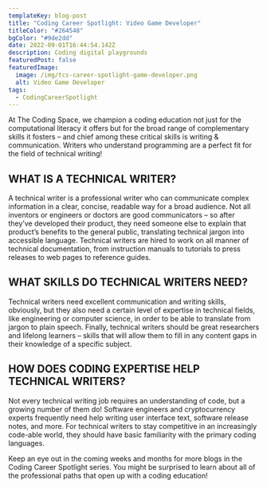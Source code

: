 ```yaml
---
templateKey: blog-post
title: "Coding Career Spotlight: Video Game Developer"
titleColor: "#264548"
bgColor: "#9de2dd"
date: 2022-09-01T16:44:54.142Z
description: Coding digital playgrounds
featuredPost: false
featuredImage:
  image: /img/tcs-career-spotlight-game-developer.png
  alt: Video Game Developer
tags:
  - CodingCareerSpotlight
---
```

At The Coding Space, we champion a coding education not just for the computational literacy it offers but for the broad range of complementary skills it fosters – and chief among these critical skills is writing & communication. Writers who understand programming are a perfect fit for the field of technical writing!

## WHAT IS A TECHNICAL WRITER?

A technical writer is a professional writer who can communicate complex information in a clear, concise, readable way for a broad audience. Not all inventors or engineers or doctors are good communicators – so after they’ve developed their product, they need someone else to explain that product’s benefits to the general public, translating technical jargon into accessible language. Technical writers are hired to work on all manner of technical documentation, from instruction manuals to tutorials to press releases to web pages to reference guides.

## WHAT SKILLS DO TECHNICAL WRITERS NEED?

Technical writers need excellent communication and writing skills, obviously, but they also need a certain level of expertise in technical fields, like engineering or computer science, in order to be able to translate from jargon to plain speech. Finally, technical writers should be great researchers and lifelong learners – skills that will allow them to fill in any content gaps in their knowledge of a specific subject.

## HOW DOES CODING EXPERTISE HELP TECHNICAL WRITERS?

Not every technical writing job requires an understanding of code, but a growing number of them do! Software engineers and cryptocurrency experts frequently need help writing user interface text, software release notes, and more. For technical writers to stay competitive in an increasingly code-able world, they should have basic familiarity with the primary coding languages.

Keep an eye out in the coming weeks and months for more blogs in the Coding Career Spotlight series. You might be surprised to learn about all of the professional paths that open up with a coding education!